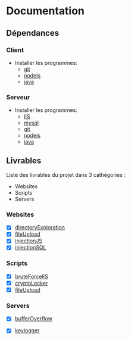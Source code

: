 # Documentation

## Dépendances

### Client

- Installer les programmes: 
  - [git](https://git-scm.com/)
  - [nodejs](https://nodejs.org/en/)
  - [java](https://www.java.com/fr/)

### Serveur

- Installer les programmes: 
  - [IIS](https://www.iis.net/)
  - [mysql](https://www.mysql.com/fr/)
  - [git](https://git-scm.com/)
  - [nodejs](https://nodejs.org/en/)
  - [java](https://www.java.com/fr/)

## Livrables

Liste des livrables du projet dans 3 cathégories :
- Websites
- Scripts
- Servers

### Websites

- [X] [directoryExploration](../websites/directoryExploration)
- [X] [fileUpload](../websites/fileUpload)
- [X] [injectionJS](../websites/injectionJS)
- [X] [injectionSQL](../websites/injectionSQL)

### Scripts

- [X] [bruteForceIIS](../Scripts/bruteForceIIS)
- [X] [cryptoLocker](../Scripts/cryptolocker)
- [X] [fileUpload](../Scripts/fileUpload)

### Servers

- [X] [bufferOverflow](../servers/bufferOverflow)
- [X] [keylogger](../servers/keylogger)

